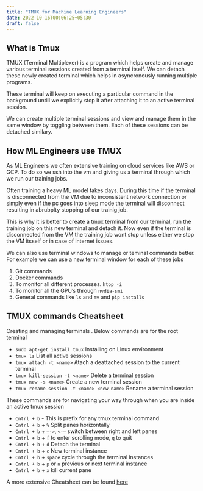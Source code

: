 ```yaml
---
title: "TMUX for Machine Learning Engineers"
date: 2022-10-16T00:06:25+05:30
draft: false
---
```


## What is Tmux

TMUX (Terminal Multiplexer) is a program which helps create and manage various terminal sessions created from a terminal itself. We can detach these newly created terminal which helps in asyncronously running multiple programs. 

These terminal will keep on executing a particular command in the background untill we explicitly stop it after attaching it to an active terminal session.

We can create multiple terminal sessions and view and manage them in the same window by toggling between them. Each of these sessions can be detached similary. 

## How ML Engineers use TMUX

As ML Engineers we often extensive training on cloud services like AWS or GCP. To do so we ssh into the vm and giving us a terminal through which we run our training jobs. 

Often training a heavy ML model takes days. During this time if the terminal is disconnected from the VM due to inconsistent network connection or  simply even if the pc goes into sleep mode the terminal will disconnect resulting in abrubplty stopping of our trainig job. 

This is why it is better to create a tmux terminal from our terminal, run the training job on this new terminal and detach it. Now even if the terminal is disconnected from the VM the training job wont stop unless either we stop the VM itsself or in case of internet issues. 

We can also use terminal windows to manage or teminal commands better. For example we can use a new terminal window for each of these jobs

1. Git commands
2. Docker commands
3. To monitor all different processes. `htop -i`
4. To monitor all the GPU’s through `nvdia-smi`
5. General commands like `ls` and `mv` and `pip installs`

## TMUX commands Cheatsheet

Creating and managing terminals . Below commands are for the root terminal

- `sudo apt-get install tmux`  Installing on Linux environment
- `tmux ls` List all active sessions
- `tmux attach -t <name>` Atach a deattached session to the current terminal
- `tmux kill-session -t <name>` Delete a terminal session
- `tmux new -s <name>` Create a new terminal session
- `tmux rename-session -t <name> <new-name>` Rename a terminal session

These commands are for navigating your way through when you are inside an active tmux session

- `Cntrl + b` - This is prefix for any tmux terminal command
- `Cntrl + b` + `%` Split panes horizontally
- `Cntrl + b` + `—->`, `<-—` switch between right and left panes
- `Cntrl + b` + `[` to enter scrolling mode, `q` to quit
- `Cntrl + b`  + `d` Detach the terminal
- `Cntrl + b`  + `c`  New terminal instance
- `Cntrl + b` + `space` cycle through the terminal instances
- `Cntrl + b` + `p` or `n` previous or next terminal instance
- `Cntrl + b` + `x` kill current pane

A more extensive Cheatsheet can be found [here](https://tmuxcheatsheet.com/)